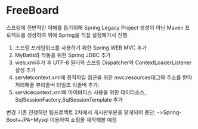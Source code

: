 # FreeBoard

스프링에 전반적인 이해를 돕기위해 Spring Legacy Project 생성이 아닌 Maven 프로젝트를 생성하여 위에 Spring을 직접 설정해가서 진행.
1. 스프링 프레임워크를 사용하기 위한 Spring WEB MVC 추가
2. MyBatis와 작동을 위한 Spring JDBC 추가
3. web.xml추가 후 UTF-8 필터와 스프링 Dispatcher와 ContextLoaderListener 설정 추가
4. servletcontext.xml에 정적파일 접근을 위한 mvc:resources태그와 주소를 받아 처리해줄 뷰리졸버 타일즈 리졸버 추가.
5. servicecontext.xml에 마이바티스 사용을 위한 데이터소스, SqlSessionFactory,SqlSessionTemplate 추가




변경
기존 진행하던 팀프로젝트 2차에서 게시판부분을 맡게되어 중단.
->Spring-Boot+JPA+Mysql 이용하여 쇼핑몰 제작해볼 예정
